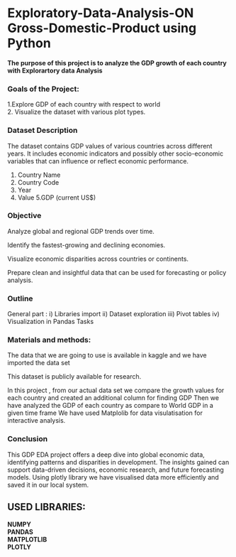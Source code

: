 # Exploratory-Data-Analysis-ON Gross-Domestic-Product using Python

**The purpose of this project is to analyze the GDP growth of each country with  Explorartory data Analysis**

### Goals of the Project:
1.Explore GDP of each country with respect to world <br>
2. Visualize the dataset with various plot types. <br>

### Dataset Description
The dataset contains GDP values of various countries across different years. It includes economic indicators and possibly other socio-economic variables that can influence or reflect economic performance.

1. Country Name
2. Country Code
3. Year
4. Value
5.GDP (current US$)

### Objective
Analyze global and regional GDP trends over time.

Identify the fastest-growing and declining economies.

Visualize economic disparities across countries or continents.

Prepare clean and insightful data that can be used for forecasting or policy analysis.


###  Outline

General part : i) Libraries import ii) Dataset exploration iii) Pivot tables iv) Visualization in Pandas
Tasks
### Materials and methods:
The data that we are going to use is available in kaggle and we have imported the data set 

This dataset is publicly available for research. 

In this project , from our actual data set we compare the growth values for each country and created an additional column for finding GDP 
Then we have analyzed the GDP of each country as compare to World GDP in a given time frame 
We have used Matplolib for data visulatisation for interactive analysis.


### Conclusion
This GDP EDA project offers a deep dive into global economic data, identifying patterns and disparities in development. The insights gained can support data-driven decisions, economic research, and future forecasting models.
Using plotly library we have visualised data more efficiently and saved it in our local system.


## USED LIBRARIES:
**NUMPY**<br>
**PANDAS**<br>
**MATPLOTLIB**<br>
**PLOTLY**<br>
